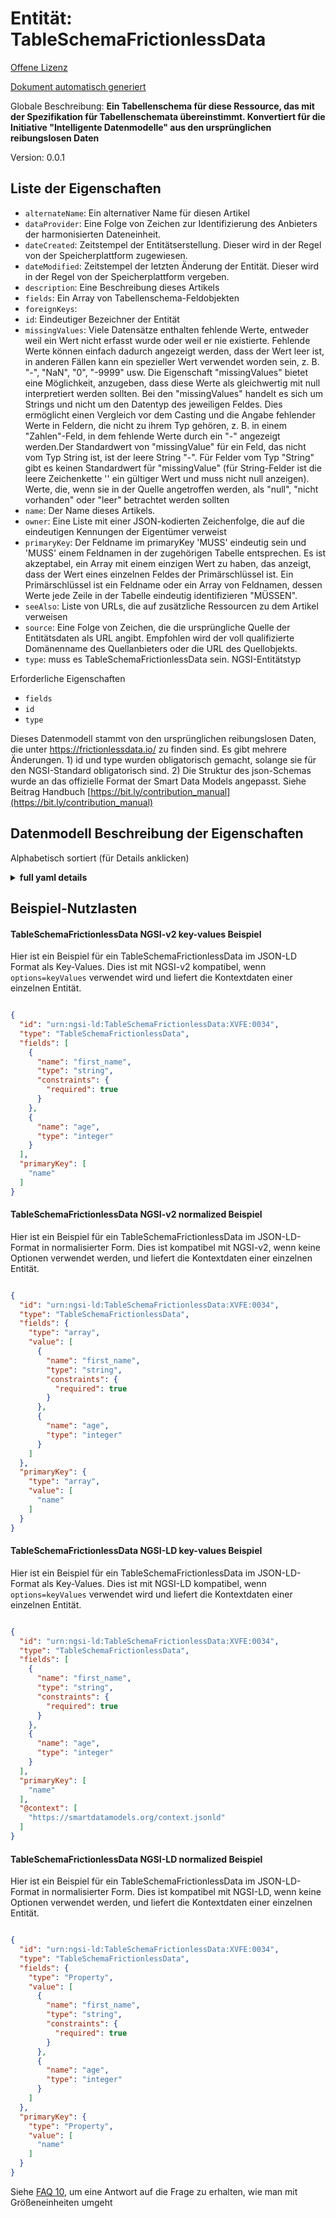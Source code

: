 Entität: TableSchemaFrictionlessData  
====================================  
[Offene Lizenz](https://github.com/smart-data-models//dataModel.FrictionlessData/blob/master/TableSchemaFrictionlessData/LICENSE.md)  
[Dokument automatisch generiert](https://docs.google.com/presentation/d/e/2PACX-1vTs-Ng5dIAwkg91oTTUdt8ua7woBXhPnwavZ0FxgR8BsAI_Ek3C5q97Nd94HS8KhP-r_quD4H0fgyt3/pub?start=false&loop=false&delayms=3000#slide=id.gb715ace035_0_60)  
Globale Beschreibung: **Ein Tabellenschema für diese Ressource, das mit der Spezifikation für Tabellenschemata übereinstimmt. Konvertiert für die Initiative "Intelligente Datenmodelle" aus den ursprünglichen reibungslosen Daten**  
Version: 0.0.1  

## Liste der Eigenschaften  

- `alternateName`: Ein alternativer Name für diesen Artikel  - `dataProvider`: Eine Folge von Zeichen zur Identifizierung des Anbieters der harmonisierten Dateneinheit.  - `dateCreated`: Zeitstempel der Entitätserstellung. Dieser wird in der Regel von der Speicherplattform zugewiesen.  - `dateModified`: Zeitstempel der letzten Änderung der Entität. Dieser wird in der Regel von der Speicherplattform vergeben.  - `description`: Eine Beschreibung dieses Artikels  - `fields`: Ein Array von Tabellenschema-Feldobjekten  - `foreignKeys`:   - `id`: Eindeutiger Bezeichner der Entität  - `missingValues`: Viele Datensätze enthalten fehlende Werte, entweder weil ein Wert nicht erfasst wurde oder weil er nie existierte. Fehlende Werte können einfach dadurch angezeigt werden, dass der Wert leer ist, in anderen Fällen kann ein spezieller Wert verwendet worden sein, z. B. "-", "NaN", "0", "-9999" usw. Die Eigenschaft "missingValues" bietet eine Möglichkeit, anzugeben, dass diese Werte als gleichwertig mit null interpretiert werden sollten. Bei den "missingValues" handelt es sich um Strings und nicht um den Datentyp des jeweiligen Feldes. Dies ermöglicht einen Vergleich vor dem Casting und die Angabe fehlender Werte in Feldern, die nicht zu ihrem Typ gehören, z. B. in einem "Zahlen"-Feld, in dem fehlende Werte durch ein "-" angezeigt werden.Der Standardwert von "missingValue" für ein Feld, das nicht vom Typ String ist, ist der leere String "-". Für Felder vom Typ "String" gibt es keinen Standardwert für "missingValue" (für String-Felder ist die leere Zeichenkette '' ein gültiger Wert und muss nicht null anzeigen). Werte, die, wenn sie in der Quelle angetroffen werden, als "null", "nicht vorhanden" oder "leer" betrachtet werden sollten  - `name`: Der Name dieses Artikels.  - `owner`: Eine Liste mit einer JSON-kodierten Zeichenfolge, die auf die eindeutigen Kennungen der Eigentümer verweist  - `primaryKey`: Der Feldname im primaryKey 'MUSS' eindeutig sein und 'MUSS' einem Feldnamen in der zugehörigen Tabelle entsprechen. Es ist akzeptabel, ein Array mit einem einzigen Wert zu haben, das anzeigt, dass der Wert eines einzelnen Feldes der Primärschlüssel ist. Ein Primärschlüssel ist ein Feldname oder ein Array von Feldnamen, dessen Werte jede Zeile in der Tabelle eindeutig identifizieren "MÜSSEN".  - `seeAlso`: Liste von URLs, die auf zusätzliche Ressourcen zu dem Artikel verweisen  - `source`: Eine Folge von Zeichen, die die ursprüngliche Quelle der Entitätsdaten als URL angibt. Empfohlen wird der voll qualifizierte Domänenname des Quellanbieters oder die URL des Quellobjekts.  - `type`: muss es TableSchemaFrictionlessData sein. NGSI-Entitätstyp    
Erforderliche Eigenschaften  
- `fields`  - `id`  - `type`    
Dieses Datenmodell stammt von den ursprünglichen reibungslosen Daten, die unter https://frictionlessdata.io/ zu finden sind. Es gibt mehrere Änderungen. 1) id und type wurden obligatorisch gemacht, solange sie für den NGSI-Standard obligatorisch sind. 2) Die Struktur des json-Schemas wurde an das offizielle Format der Smart Data Models angepasst. Siehe Beitrag Handbuch [https://bit.ly/contribution_manual](https://bit.ly/contribution_manual)  
## Datenmodell Beschreibung der Eigenschaften  
Alphabetisch sortiert (für Details anklicken)  
<details><summary><strong>full yaml details</strong></summary>    
```yaml  
TableSchemaFrictionlessData:    
  description: 'A Table Schema for this resource, compliant with the Table Schema specification. Converted for Smart Data Models initiative from original frictionless data'    
  properties:    
    alternateName:    
      description: 'An alternative name for this item'    
      type: string    
      x-ngsi:    
        type: Property    
    dataProvider:    
      description: 'A sequence of characters identifying the provider of the harmonised data entity.'    
      type: string    
      x-ngsi:    
        type: Property    
    dateCreated:    
      description: 'Entity creation timestamp. This will usually be allocated by the storage platform.'    
      format: date-time    
      type: string    
      x-ngsi:    
        type: Property    
    dateModified:    
      description: 'Timestamp of the last modification of the entity. This will usually be allocated by the storage platform.'    
      format: date-time    
      type: string    
      x-ngsi:    
        type: Property    
    description:    
      description: 'A description of this item'    
      type: string    
      x-ngsi:    
        type: Property    
    fields:    
      description: 'An array of Table Schema Field objects'    
      items:    
        type: object    
      type: array    
      x-ngsi:    
        type: Property    
    foreignKeys:    
      description: ""    
      type: array    
      x-ngsi:    
        type: Property    
    id:    
      anyOf: &tableschemafrictionlessdata_-_properties_-_owner_-_items_-_anyof    
        - description: 'Property. Identifier format of any NGSI entity'    
          maxLength: 256    
          minLength: 1    
          pattern: ^[\w\-\.\{\}\$\+\*\[\]`|~^@!,:\\]+$    
          type: string    
        - description: 'Property. Identifier format of any NGSI entity'    
          format: uri    
          type: string    
      description: 'Unique identifier of the entity'    
      x-ngsi:    
        type: Property    
    missingValues:    
      description: 'Many datasets arrive with missing data values, either because a value was not collected or it never existed. Missing values may be indicated simply by the value being empty in other cases a special value may have been used e.g. ''-'', ''NaN'', ''0'', ''-9999'' etc.The ''missingValues'' property provides a way to indicate that these values should be interpreted as equivalent to null. The ''missingValues'' are strings rather than being the data type of the particular field. This allows for comparison prior to casting and for fields to have missing value which are not of their type, for example a ''number'' field to have missing values indicated by ''-''.The default value of ''missingValue'' for a non-string type field is the empty string ''''. For string type fields there is no default for ''missingValue'' (for string fields the empty string '''' is a valid value and need not indicate null). Values that when encountered in the source, should be considered as ''null'', ''not present'', or ''blank'' values'    
      type: array    
      x-ngsi:    
        type: Property    
    name:    
      description: 'The name of this item.'    
      type: string    
      x-ngsi:    
        type: Property    
    owner:    
      description: 'A List containing a JSON encoded sequence of characters referencing the unique Ids of the owner(s)'    
      items:    
        anyOf: *tableschemafrictionlessdata_-_properties_-_owner_-_items_-_anyof    
        description: 'Property. Unique identifier of the entity'    
      type: array    
      x-ngsi:    
        type: Property    
    primaryKey:    
      description: 'Field name in the primaryKey ''MUST'' be unique, and ''MUST'' match a field name in the associated table. It is acceptable to have an array with a single value, indicating that the value of a single field is the primary key. A primary key is a field name or an array of field names, whose values ''MUST'' uniquely identify each row in the table'    
      items:    
        type: string    
      minItems: 1    
      type: array    
      x-ngsi:    
        type: Property    
    seeAlso:    
      description: 'list of uri pointing to additional resources about the item'    
      oneOf:    
        - items:    
            format: uri    
            type: string    
          minItems: 1    
          type: array    
        - format: uri    
          type: string    
      x-ngsi:    
        type: Property    
    source:    
      description: 'A sequence of characters giving the original source of the entity data as a URL. Recommended to be the fully qualified domain name of the source provider, or the URL to the source object.'    
      type: string    
      x-ngsi:    
        type: Property    
    type:    
      description: 'it has to be TableSchemaFrictionlessData. NGSI entity type'    
      type: string    
      x-ngsi:    
        type: Property    
  required:    
    - fields    
    - id    
    - type    
  type: object    
  version: 0.0.1    
```  
</details>    
## Beispiel-Nutzlasten  
#### TableSchemaFrictionlessData NGSI-v2 key-values Beispiel  
Hier ist ein Beispiel für ein TableSchemaFrictionlessData im JSON-LD Format als Key-Values. Dies ist mit NGSI-v2 kompatibel, wenn `options=keyValues` verwendet wird und liefert die Kontextdaten einer einzelnen Entität.  
```json  
{  
  "id": "urn:ngsi-ld:TableSchemaFrictionlessData:XVFE:0034",  
  "type": "TableSchemaFrictionlessData",  
  "fields": [  
    {  
      "name": "first_name",  
      "type": "string",  
      "constraints": {  
        "required": true  
      }  
    },  
    {  
      "name": "age",  
      "type": "integer"  
    }  
  ],  
  "primaryKey": [  
    "name"  
  ]  
}  
```  
#### TableSchemaFrictionlessData NGSI-v2 normalized Beispiel  
Hier ist ein Beispiel für ein TableSchemaFrictionlessData im JSON-LD-Format in normalisierter Form. Dies ist kompatibel mit NGSI-v2, wenn keine Optionen verwendet werden, und liefert die Kontextdaten einer einzelnen Entität.  
```json  
{  
  "id": "urn:ngsi-ld:TableSchemaFrictionlessData:XVFE:0034",  
  "type": "TableSchemaFrictionlessData",  
  "fields": {  
    "type": "array",  
    "value": [  
      {  
        "name": "first_name",  
        "type": "string",  
        "constraints": {  
          "required": true  
        }  
      },  
      {  
        "name": "age",  
        "type": "integer"  
      }  
    ]  
  },  
  "primaryKey": {  
    "type": "array",  
    "value": [  
      "name"  
    ]  
  }  
}  
```  
#### TableSchemaFrictionlessData NGSI-LD key-values Beispiel  
Hier ist ein Beispiel für ein TableSchemaFrictionlessData im JSON-LD-Format als Key-Values. Dies ist mit NGSI-LD kompatibel, wenn `options=keyValues` verwendet wird und liefert die Kontextdaten einer einzelnen Entität.  
```json  
{  
  "id": "urn:ngsi-ld:TableSchemaFrictionlessData:XVFE:0034",  
  "type": "TableSchemaFrictionlessData",  
  "fields": [  
    {  
      "name": "first_name",  
      "type": "string",  
      "constraints": {  
        "required": true  
      }  
    },  
    {  
      "name": "age",  
      "type": "integer"  
    }  
  ],  
  "primaryKey": [  
    "name"  
  ],  
  "@context": [  
    "https://smartdatamodels.org/context.jsonld"  
  ]  
}  
```  
#### TableSchemaFrictionlessData NGSI-LD normalized Beispiel  
Hier ist ein Beispiel für ein TableSchemaFrictionlessData im JSON-LD-Format in normalisierter Form. Dies ist kompatibel mit NGSI-LD, wenn keine Optionen verwendet werden, und liefert die Kontextdaten einer einzelnen Entität.  
```json  
{  
  "id": "urn:ngsi-ld:TableSchemaFrictionlessData:XVFE:0034",  
  "type": "TableSchemaFrictionlessData",  
  "fields": {  
    "type": "Property",  
    "value": [  
      {  
        "name": "first_name",  
        "type": "string",  
        "constraints": {  
          "required": true  
        }  
      },  
      {  
        "name": "age",  
        "type": "integer"  
      }  
    ]  
  },  
  "primaryKey": {  
    "type": "Property",  
    "value": [  
      "name"  
    ]  
  }  
}  
```  
Siehe [FAQ 10](https://smartdatamodels.org/index.php/faqs/), um eine Antwort auf die Frage zu erhalten, wie man mit Größeneinheiten umgeht